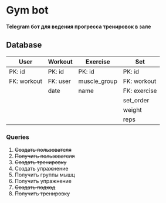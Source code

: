 # Gym bot

**Telegram бот для ведения прогресса тренировок в зале**

## Database


| User        | Workout  | Exercise     | Set          |
| ----------- | -------- | ------------ | ------------ |
| PK: id      | PK: id   | PK: id       | PK: id       |
| FK: workout | FK: user | muscle_group | FK: workout  |
|             | date     | name         | FK: exercise |
|             |          |              | set_order    |
|             |          |              | weight       |
|             |          |              | reps         |

### Queries

1. ~~Создать пользователя~~
2. ~~Получить пользователя~~
3. ~~Создать тренировку~~
4. Создать упражнение
5. Получить группы мышц
6. Получить упражнение
7. ~~Создать подход~~
8. ~~Получить тренировку~~
